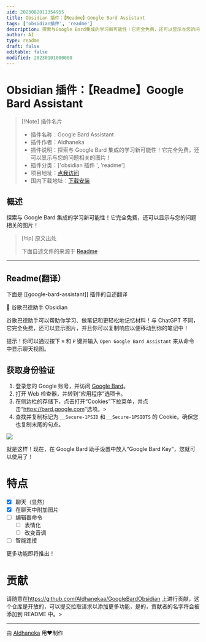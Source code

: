 ```yaml
---
uid: 2023082011354955
title: Obsidian 插件：【Readme】Google Bard Assistant
tags: ['obsidian插件', 'readme']
description: 探索与Google Bard集成的学习新可能性！它完全免费，还可以显示与您的问题相关的图片！
author: AI
type: readme
draft: false
editable: false
modified: 20230101000000
---
```


# Obsidian 插件：【Readme】Google Bard Assistant

> [!Note] 插件名片
> - 插件名称：Google Bard Assistant
> - 插件作者：Aldhaneka
> - 插件说明：探索与 Google Bard 集成的学习新可能性！它完全免费，还可以显示与您的问题相关的图片！
> - 插件分类：['obsidian 插件 ', 'readme']
> - 项目地址：[点我访问](https://github.com/aldhanekaa/GoogleBardObsidian)
> - 国内下载地址：[下载安装](https://pkmer.cn/products/plugin/pluginMarket/?google-bard-assistant)

## 概述

探索与 Google Bard 集成的学习新可能性！它完全免费，还可以显示与您的问题相关的图片！

> [!tip] 原文出处
>
>下面自述文件的来源于 [Readme](https://ghproxy.net/https://raw.githubusercontent.com/Aldhanekaa/GoogleBardObsidian/master/README.md)
>

---

## Readme(翻译）

下面是 [[google-bard-assistant]] 插件的自述翻译

💬 谷歌巴德助手 Obsidian

谷歌巴德助手可以帮助你学习、做笔记和更轻松地记忆材料！与 ChatGPT 不同，它完全免费，还可以显示图片，并且你可以复制响应以便移动到你的笔记中！

提示！你可以通过按下 `⌘` 和 `P` 键并输入 `Open Google Bard Assistant` 来从命令中显示聊天视图。

## 获取身份验证

1. 登录您的 Google 账号，并访问 [Google Bard](https://bard.google.com)。
2. 打开 Web 检查器，并转到“应用程序”选项卡。
3. 在侧边栏的存储下，点击打开“Cookies”下拉菜单，并点击“<https://bard.google.com>”选项。>
4. 查找并复制标记为 `__Secure-1PSID` 和 `__Secure-1PSIDTS` 的 Cookie。确保您也复制末尾的句点。

<img src="./assets/Screenshot 2023-07-19 at 22.26.50.png"></img>

就是这样！现在，在 Google Bard 助手设置中放入“Google Bard Key”，您就可以使用了！

# 特点

- [x] 聊天（显然）
- [x] 在聊天中附加图片
- [ ] 编辑器命令
    - [ ] 表情化
    - [ ] 改变音调
- [ ] 智能连接

更多功能即将推出！

# 贡献

请随意在<https://github.com/Aldhanekaa/GoogleBardObsidian> 上进行贡献，这个仓库是开放的，可以提交拉取请求以添加更多功能，是的，贡献者的名字将会被添加到 README 中。>

---

由 [Aldhaneka](https://github.com/aldhanekaa) 用❤️制作
